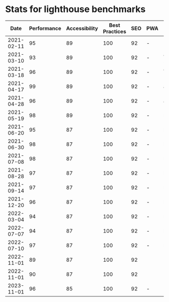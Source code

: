 # Stats for lighthouse benchmarks

| Date       | Performance | Accessibility | Best Practices | SEO | PWA | Note      |
| ---------- | ----------- | ------------- | -------------- | --- | --- | --------- |
| 2021-02-11 | 95          | 89            | 100            | 92  | -   |           |
| 2021-03-10 | 93          | 89            | 100            | 92  | -   | alpha .71 |
| 2021-03-18 | 96          | 89            | 100            | 92  | -   | alpha .72 |
| 2021-04-17 | 99          | 89            | 100            | 92  | -   | alpha.73  |
| 2021-04-28 | 96          | 89            | 100            | 92  | -   | alpha.74  |
| 2021-05-19 | 98          | 89            | 100            | 92  | -   | beta.0    |
| 2021-06-20 | 95          | 87            | 100            | 92  | -   | beta.1    |
| 2021-06-30 | 98          | 87            | 100            | 92  | -   | beta.2    |
| 2021-07-08 | 98          | 87            | 100            | 92  | -   | beta.4    |
| 2021-08-28 | 97          | 87            | 100            | 92  | -   | beta.5    |
| 2021-09-14 | 97          | 87            | 100            | 92  | -   | beta.6    |
| 2021-12-20 | 96          | 87            | 100            | 92  | -   | beta.13   |
| 2022-03-04 | 94          | 87            | 100            | 92  | -   | beta.17   |
| 2022-07-07 | 94          | 87            | 100            | 92  | -   | beta.21   |
| 2022-07-10 | 97          | 87            | 100            | 92  | -   | beta.22   |
| 2022-11-01 | 89          | 87            | 100            | 92  |     | 2.2.0     |
| 2022-11-01 | 90          | 87            | 100            | 92  |     | 2.3.0     |
| 2023-11-01 | 96          | 85            | 100            | 92  | -   | 3.0.0     |
